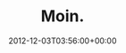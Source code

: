 ---
retweeted: false
source: <a href="http://janetter.net/" rel="nofollow">Janetter</a>
entities:
  hashtags: []
  symbols: []
  user_mentions: []
  urls: []
display_text_range:
- '0'
- '5'
favorite_count: '0'
id_str: '275448273853116416'
truncated: false
retweet_count: '0'
id: '275448273853116416'
created_at: Mon Dec 03 03:56:00 +0000 2012
favorited: false
full_text: Moin.
lang: fr
tags:
- pesos:twitter
date: '2012-12-03T03:56:00+00:00'
src: https://twitter.com/bascht/status/275448273853116416
original_url: https://twitter.com/bascht/status/275448273853116416
type: twitter_tweet
text: Moin.
title: Moin.

---